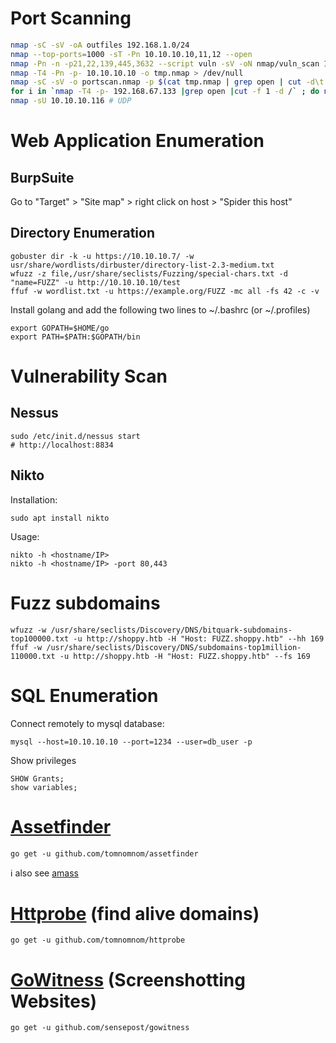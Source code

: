 # Port Scanning

``` bash
nmap -sC -sV -oA outfiles 192.168.1.0/24
nmap --top-ports=1000 -sT -Pn 10.10.10.10,11,12 --open
nmap -Pn -n -p21,22,139,445,3632 --script vuln -sV -oN nmap/vuln_scan 10.10.10.3
nmap -T4 -Pn -p- 10.10.10.10 -o tmp.nmap > /dev/null
nmap -sC -sV -o portscan.nmap -p $(cat tmp.nmap | grep open | cut -d\t -f1 | sed 's/\///g' | paste -sd, ) 10.10.10.10 > /dev/null
for i in `nmap -T4 -p- 192.168.67.133 |grep open |cut -f 1 -d /` ; do nmap -T4 -p$i -A 192.168.67.133; done
nmap -sU 10.10.10.116 # UDP
```

# Web Application Enumeration

## BurpSuite
Go to "Target" > "Site map" > right click on host > "Spider this host" 

## Directory Enumeration
```
gobuster dir -k -u https://10.10.10.7/ -w usr/share/wordlists/dirbuster/directory-list-2.3-medium.txt	
wfuzz -z file,/usr/share/seclists/Fuzzing/special-chars.txt -d "name=FUZZ" -u http://10.10.10.10/test
ffuf -w wordlist.txt -u https://example.org/FUZZ -mc all -fs 42 -c -v
```

Install golang and add the following two lines to ~/.bashrc (or ~/.profiles)

```
export GOPATH=$HOME/go
export PATH=$PATH:$GOPATH/bin		
```
# Vulnerability Scan
## Nessus
```
sudo /etc/init.d/nessus start 
# http://localhost:8834

```
## Nikto
Installation:
```
sudo apt install nikto
```
Usage:
```
nikto -h <hostname/IP>
nikto -h <hostname/IP> -port 80,443
```
# Fuzz subdomains
```
wfuzz -w /usr/share/seclists/Discovery/DNS/bitquark-subdomains-top100000.txt -u http://shoppy.htb -H "Host: FUZZ.shoppy.htb" --hh 169
ffuf -w /usr/share/seclists/Discovery/DNS/subdomains-top1million-110000.txt -u http://shoppy.htb -H "Host: FUZZ.shoppy.htb" --fs 169
```

# SQL Enumeration
Connect remotely to mysql database:
```
mysql --host=10.10.10.10 --port=1234 --user=db_user -p
```
Show privileges
```
SHOW Grants;
show variables;
```
# [Assetfinder](https://github.com/tomnomnom/assetfinder)

```
go get -u github.com/tomnomnom/assetfinder
```

:information_source: also see [amass](https://github.com/OWASP/Amass)

# [Httprobe](https://github.com/tomnomnom/httprobe) (find alive domains)

```
go get -u github.com/tomnomnom/httprobe
```

# [GoWitness](https://github.com/sensepost/gowitness) (Screenshotting Websites)

```
go get -u github.com/sensepost/gowitness
```
